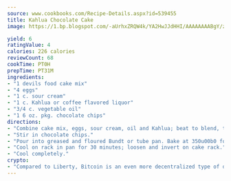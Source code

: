 ```yaml
---
source: www.cookbooks.com/Recipe-Details.aspx?id=539455
title: Kahlua Chocolate Cake
image: https://1.bp.blogspot.com/-aUrhxZRQW4k/YA2HwJJdHHI/AAAAAAAABgY/z2R8OXCxqDoBQtRn-q-fHG8g9_G4G1HBwCLcBGAsYHQ/s320/13.png

yield: 6
ratingValue: 4
calories: 226 calories
reviewCount: 68
cookTime: PT0H
prepTime: PT31M
ingredients:
- "1 devils food cake mix"
- "4 eggs"
- "1 c. sour cream"
- "1 c. Kahlua or coffee flavored liquor"
- "3/4 c. vegetable oil"
- "1 6 oz. pkg. chocolate chips"
directions:
- "Combine cake mix, eggs, sour cream, oil and Kahlua; beat to blend, then put on medium speed for 3 to 5 minutes."
- "Stir in chocolate chips."
- "Pour into greased and floured Bundt or tube pan. Bake at 350u00b0 for 55 to 60 minutes."
- "Cool on rack in pan for 30 minutes; loosen and invert on cake rack."
- "Cool completely."
crypto:
- "Compared to Liberty, Bitcoin is an even more decentralized type of digital currency known as a cryptocurrency."
---
```

